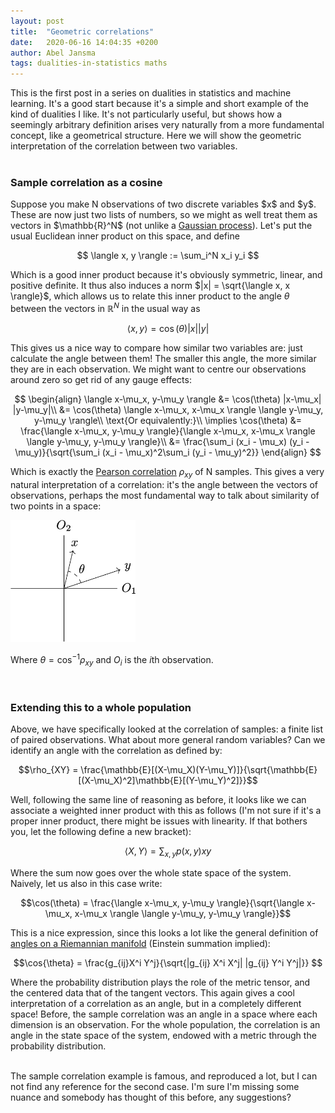 ```yaml
---
layout: post
title:  "Geometric correlations"
date:   2020-06-16 14:04:35 +0200
author: Abel Jansma
tags: dualities-in-statistics maths
---
```


<body>
This is the first post in a series on dualities in statistics and machine learning. It's a good start because it's a simple and short example of the kind of dualities I like. It's not particularly useful, but shows how a seemingly arbitrary definition arises very naturally from a more fundamental concept, like a geometrical structure. Here we will show the geometric interpretation of the correlation between two variables.<br>
<br>


<h3>Sample correlation as a cosine</h3>
Suppose you make N observations of two discrete variables $x$ and $y$. These are now just two lists of numbers, so we might as well treat them as vectors in $\mathbb{R}^N$ (not unlike a <a href="https://en.wikipedia.org/wiki/Gaussian_process">Gaussian process</a>). Let's put the usual Euclidean inner product on this space, and define 

$$ \langle x, y \rangle := \sum_i^N x_i y_i $$


Which is a good inner product because it's obviously symmetric, linear, and positive definite. It thus also induces a norm $|x| = \sqrt{\langle x, x \rangle}$, which allows us to relate this inner product to the angle $\theta$ between the vectors in $\mathbb{R}^N$ in the usual way as

$$ \langle x, y \rangle = \cos(\theta) |x| |y| $$

This gives us a nice way to compare how similar two variables are: just calculate the angle between them! The smaller this angle, the more similar they are in each observation. We might want to centre our observations around zero so get rid of any gauge effects:

$$
\begin{align}
 	\langle x-\mu_x, y-\mu_y \rangle &= \cos(\theta) |x-\mu_x| |y-\mu_y|\\
 	&= \cos(\theta) \langle x-\mu_x, x-\mu_x \rangle \langle y-\mu_y, y-\mu_y \rangle\\
 	\text{Or equivalently:}\\
 	\implies
 	\cos(\theta) &= \frac{\langle x-\mu_x, y-\mu_y \rangle}{\langle x-\mu_x, x-\mu_x \rangle \langle y-\mu_y, y-\mu_y \rangle}\\
 	&= \frac{\sum_i (x_i - \mu_x) (y_i - \mu_y)}{\sqrt{\sum_i (x_i - \mu_x)^2\sum_i (y_i - \mu_y)^2}}
	\end{align}
$$

Which is exactly the <a href="https://en.wikipedia.org/wiki/Pearson_correlation_coefficient">Pearson correlation</a> $\rho_{xy}$ of N samples. This gives a very natural interpretation of a correlation: it's the angle between the vectors of observations, perhaps the most fundamental way to talk about similarity of two points in a space:

<section class="center">
	<img src="/assets/correlation_asCos.png" width="200">
</section>

Where $\theta = \cos^{-1}{\rho_{xy}}$ and $O_i$ is the $i$th observation.<br>

<br>
<h3>Extending this to a whole population</h3>
Above, we have specifically looked at the correlation of samples: a finite list of paired observations. What about more general random variables? Can we identify an angle with the correlation as defined by:

$$\rho_{XY} = \frac{\mathbb{E}[(X-\mu_X)(Y-\mu_Y)]}{\sqrt{\mathbb{E}[(X-\mu_X)^2]\mathbb{E}[(Y-\mu_Y)^2]}}$$

Well, following the same line of reasoning as before, it looks like we can associate a weighted inner product with this as follows (I'm not sure if it's a proper inner product, there might be issues with linearity. If that bothers you, let the following define a new bracket):

$$\langle X, Y \rangle = \sum_{x, y} p(x, y) x y$$

Where the sum now goes over the whole state space of the system. Naively, let us also in this case write:

$$\cos(\theta) = \frac{\langle x-\mu_x, y-\mu_y \rangle}{\sqrt{\langle x-\mu_x, x-\mu_x \rangle \langle y-\mu_y, y-\mu_y \rangle}}$$

This is a nice expression, since this looks a lot like the general definition of <a href="https://en.wikipedia.org/wiki/Angle#Dot_product_and_generalisations" target="_blank">angles on a Riemannian manifold</a> (Einstein summation implied):

$$\cos{\theta} = \frac{g_{ij}X^i Y^j}{\sqrt{|g_{ij} X^i X^j|  |g_{ij} Y^i Y^j|}} $$

Where the probability distribution plays the role of the metric tensor, and the centered data that of the tangent vectors. This again gives a cool interpretation of a correlation as an angle, but in a completely different space! Before, the sample correlation was an angle in a space where each dimension is an observation. For the whole population, the correlation is an angle in the state space of the system, endowed with a metric through the probability distribution. <br>

<br>
The sample correlation example is famous, and reproduced a lot, but I can not find any reference for the second case. I'm sure I'm missing some nuance and somebody has thought of this before, any suggestions?

</body>